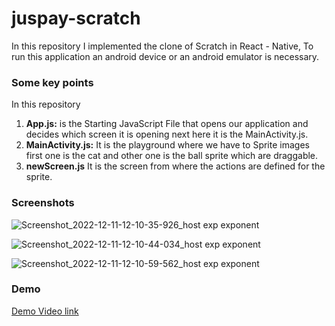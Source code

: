 # juspay-scratch
In this repository I implemented the clone of Scratch in React - Native, 
To run this application an android device or an android emulator is necessary.

### Some key points
In this repository
1) **App.js:** is the Starting JavaScript File that opens our application and decides which screen it is opening next here it is the MainActivity.js.
2) **MainActivity.js:** It is the playground where we have to Sprite images first one is the cat and other one is the ball sprite which are draggable.
3) **newScreen.js** It is the screen from where the actions are defined for the sprite.


### Screenshots


![Screenshot_2022-12-11-12-10-35-926_host exp exponent](https://user-images.githubusercontent.com/55322319/206890179-3b4778f6-2de2-47c8-93e8-51c159906836.jpg)


![Screenshot_2022-12-11-12-10-44-034_host exp exponent](https://user-images.githubusercontent.com/55322319/206890137-887ec0c4-8380-42d8-b4f0-d3a1d754ef0c.jpg)


![Screenshot_2022-12-11-12-10-59-562_host exp exponent](https://user-images.githubusercontent.com/55322319/206890142-4d7239d7-c153-4c06-a493-94106234ebc5.jpg)

### Demo

[Demo Video link](https://youtube.com/shorts/Btx8_UIiW1U?feature=share)

